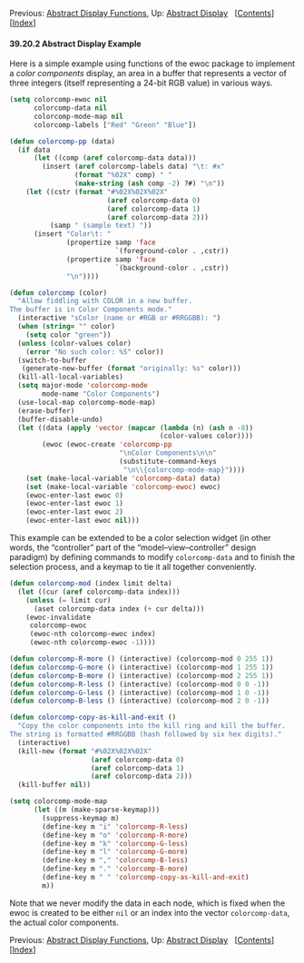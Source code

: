 

Previous: [Abstract Display Functions](Abstract-Display-Functions.html), Up: [Abstract Display](Abstract-Display.html)   \[[Contents](index.html#SEC_Contents "Table of contents")]\[[Index](Index.html "Index")]

#### 39.20.2 Abstract Display Example

Here is a simple example using functions of the ewoc package to implement a *color components* display, an area in a buffer that represents a vector of three integers (itself representing a 24-bit RGB value) in various ways.

```lisp
(setq colorcomp-ewoc nil
      colorcomp-data nil
      colorcomp-mode-map nil
      colorcomp-labels ["Red" "Green" "Blue"])

(defun colorcomp-pp (data)
  (if data
      (let ((comp (aref colorcomp-data data)))
        (insert (aref colorcomp-labels data) "\t: #x"
                (format "%02X" comp) " "
                (make-string (ash comp -2) ?#) "\n"))
    (let ((cstr (format "#%02X%02X%02X"
                        (aref colorcomp-data 0)
                        (aref colorcomp-data 1)
                        (aref colorcomp-data 2)))
          (samp " (sample text) "))
      (insert "Color\t: "
              (propertize samp 'face
                          `(foreground-color . ,cstr))
              (propertize samp 'face
                          `(background-color . ,cstr))
              "\n"))))

(defun colorcomp (color)
  "Allow fiddling with COLOR in a new buffer.
The buffer is in Color Components mode."
  (interactive "sColor (name or #RGB or #RRGGBB): ")
  (when (string= "" color)
    (setq color "green"))
  (unless (color-values color)
    (error "No such color: %S" color))
  (switch-to-buffer
   (generate-new-buffer (format "originally: %s" color)))
  (kill-all-local-variables)
  (setq major-mode 'colorcomp-mode
        mode-name "Color Components")
  (use-local-map colorcomp-mode-map)
  (erase-buffer)
  (buffer-disable-undo)
  (let ((data (apply 'vector (mapcar (lambda (n) (ash n -8))
                                     (color-values color))))
        (ewoc (ewoc-create 'colorcomp-pp
                           "\nColor Components\n\n"
                           (substitute-command-keys
                            "\n\\{colorcomp-mode-map}"))))
    (set (make-local-variable 'colorcomp-data) data)
    (set (make-local-variable 'colorcomp-ewoc) ewoc)
    (ewoc-enter-last ewoc 0)
    (ewoc-enter-last ewoc 1)
    (ewoc-enter-last ewoc 2)
    (ewoc-enter-last ewoc nil)))
```

This example can be extended to be a color selection widget (in other words, the “controller” part of the “model–view–controller” design paradigm) by defining commands to modify `colorcomp-data` and to finish the selection process, and a keymap to tie it all together conveniently.

```lisp
(defun colorcomp-mod (index limit delta)
  (let ((cur (aref colorcomp-data index)))
    (unless (= limit cur)
      (aset colorcomp-data index (+ cur delta)))
    (ewoc-invalidate
     colorcomp-ewoc
     (ewoc-nth colorcomp-ewoc index)
     (ewoc-nth colorcomp-ewoc -1))))

(defun colorcomp-R-more () (interactive) (colorcomp-mod 0 255 1))
(defun colorcomp-G-more () (interactive) (colorcomp-mod 1 255 1))
(defun colorcomp-B-more () (interactive) (colorcomp-mod 2 255 1))
(defun colorcomp-R-less () (interactive) (colorcomp-mod 0 0 -1))
(defun colorcomp-G-less () (interactive) (colorcomp-mod 1 0 -1))
(defun colorcomp-B-less () (interactive) (colorcomp-mod 2 0 -1))

(defun colorcomp-copy-as-kill-and-exit ()
  "Copy the color components into the kill ring and kill the buffer.
The string is formatted #RRGGBB (hash followed by six hex digits)."
  (interactive)
  (kill-new (format "#%02X%02X%02X"
                    (aref colorcomp-data 0)
                    (aref colorcomp-data 1)
                    (aref colorcomp-data 2)))
  (kill-buffer nil))

(setq colorcomp-mode-map
      (let ((m (make-sparse-keymap)))
        (suppress-keymap m)
        (define-key m "i" 'colorcomp-R-less)
        (define-key m "o" 'colorcomp-R-more)
        (define-key m "k" 'colorcomp-G-less)
        (define-key m "l" 'colorcomp-G-more)
        (define-key m "," 'colorcomp-B-less)
        (define-key m "." 'colorcomp-B-more)
        (define-key m " " 'colorcomp-copy-as-kill-and-exit)
        m))
```

Note that we never modify the data in each node, which is fixed when the ewoc is created to be either `nil` or an index into the vector `colorcomp-data`, the actual color components.

Previous: [Abstract Display Functions](Abstract-Display-Functions.html), Up: [Abstract Display](Abstract-Display.html)   \[[Contents](index.html#SEC_Contents "Table of contents")]\[[Index](Index.html "Index")]
